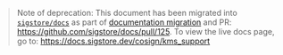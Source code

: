 > Note of deprecation: This document has been migrated into [`sigstore/docs`](https://github.com/sigstore/docs/blob/main/content/en/cosign/kms_support.md) as part of [documentation migration](https://github.com/sigstore/cosign/issues/822) and PR: https://github.com/sigstore/docs/pull/125. To view the live docs page, go to: https://docs.sigstore.dev/cosign/kms_support
